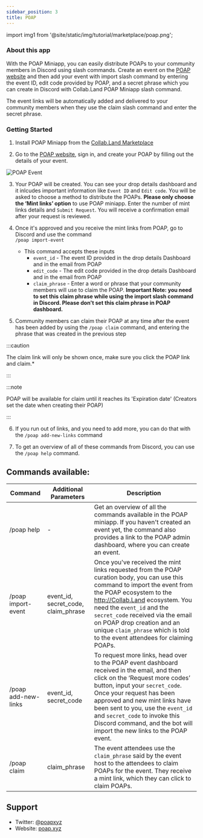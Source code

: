 ```yaml
---
sidebar_position: 3
title: POAP
---
```


import img1 from '@site/static/img/tutorial/marketplace/poap.png';

### About this app

With the POAP Miniapp, you can easily distribute POAPs to your community members in Discord using slash commands. Create an event on the [POAP website](https://drops.poap.xyz/drop/create) and then add your event with import slash command by entering the event ID, edit code provided by POAP, and a secret phrase which you can create in Discord with Collab.Land POAP Miniapp slash command.

The event links will be automatically added and delivered to your community members when they use the claim slash command and enter the secret phrase.

### Getting Started

1. Install POAP Miniapp from the [Collab.Land Marketplace](https://cc.collab.land)

2. Go to the [POAP website](https://drops.poap.xyz/drop/create), sign in, and create your POAP by filling out the details of your event.

  <div class="text--center">
    <img  src={img1} alt="POAP Event" />
  </div>

3. Your POAP will be created. You can see your drop details dashboard and it inlcudes important information like `Event ID` and `Edit code`. You will be asked to choose a method to distribute the POAPs. **Please only choose the ‘Mint links’ option** to use POAP miniapp. Enter the number of mint links details and `Submit Request`. You will receive a confirmation email after your request is reviewed.

4. Once it's approved and you receive the mint links from POAP, go to Discord and use the command <br/> `/poap import-event`

    - This command accepts these inputs
        - `event_id` - The event ID provided in the drop details Dashboard and in the email from POAP
        - `edit_code` - The edit code provided in the drop details Dashboard and in the email from POAP
        - `claim_phrase` - Enter a word or phrase that your community members will use to claim the POAP.
        **Important Note: you need to set this claim phrase while using the import slash command in Discord. Please don't set this claim phrase in POAP dashboard.**

5. Community members can claim their POAP at any time after the event has been added by using the `/poap claim` command, and entering the phrase that was created in the previous step

:::caution

The claim link will only be shown once, make sure you click the POAP link and claim.*

:::

:::note

POAP will be available for claim until it reaches its 'Expiration date' (Creators set the date when creating their POAP)

:::

6. If you run out of links, and you need to add more, you can do that with the `/poap add-new-links` command

7. To get an overview of all of these commands from Discord, you can use the `/poap help` command.

## Commands available:

| Command | Additional Parameters | Description |
| --- | --- | --- |
| /poap help | - | Get an overview of all the commands available in the POAP miniapp. If you haven't created an event yet, the command also provides a link to the POAP admin dashboard, where you can create an event. |
| /poap import-event | event_id, secret_code, claim_phrase | Once you've received the mint links requested from the POAP curation body, you can use this command to import the event from the POAP ecosystem to the http://Collab.Land ecosystem. You need the `event_id` and the `secret_code` received via the email on POAP drop creation and an unique `claim_phrase` which is told to the event attendees for claiming POAPs. |
| /poap add-new-links | event_id, secret_code | To request more links, head over to the POAP event dashboard received in the email, and then click on the ‘Request more codes’ button, input your `secret_code`. Once your request has been approved and new mint links have been sent to you, use the `event_id` and `secret_code` to invoke this Discord command, and the bot will import the new links to the POAP event. |
| /poap claim | claim_phrase | The event attendees use the `claim_phrase` said by the event host to the attendees to claim POAPs for the event. They receive a mint link, which they can click to claim POAPs. |

## Support

- Twitter: [@poapxyz](https://twitter.com/poapxyz)
- Website: [poap.xyz](https://twitter.com/poapxyz)
